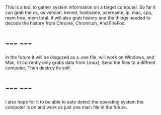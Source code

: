 This is a tool to gather system information on a target computer.
So far it can grab the os, os version, kernel, hostname, username, ip, mac, cpu, mem free, mem total.
It will also grab history and the things needed to decode the history from Chrome, Chromium, And FireFox.
# --- ---
In the future it will be disgused as a .exe file, will work on Windows, and Mac, (It currently only grabs data from Linux), Send the files to a diffrent computer, Then destroy its self.
# --- ---
I also hope for it to be able to auto detect the operating system the computer is on and work as just one main file in the future.
